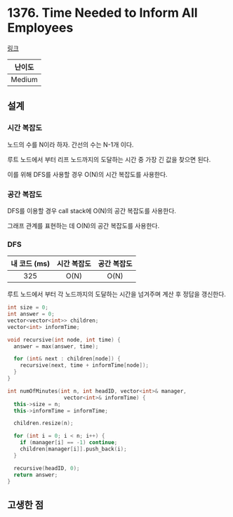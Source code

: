 # 1376. Time Needed to Inform All Employees

[링크](https://leetcode.com/problems/time-needed-to-inform-all-employees/description/)

| 난이도 |
| :----: |
| Medium |

## 설계

### 시간 복잡도

노드의 수를 N이라 하자. 간선의 수는 N-1개 이다.

루트 노드에서 부터 리프 노드까지의 도달하는 시간 중 가장 긴 값을 찾으면 된다.

이를 위해 DFS를 사용할 경우 O(N)의 시간 복잡도를 사용한다.

### 공간 복잡도

DFS를 이용할 경우 call stack에 O(N)의 공간 복잡도를 사용한다.

그래프 관계를 표현하는 데 O(N)의 공간 복잡도를 사용한다.

### DFS

| 내 코드 (ms) | 시간 복잡도 | 공간 복잡도 |
| :----------: | :---------: | :---------: |
|     325      |    O(N)     |    O(N)     |

루트 노드에서 부터 각 노드까지의 도달하는 시간을 넘겨주며 계산 후 정답을 갱신한다.

```cpp
int size = 0;
int answer = 0;
vector<vector<int>> children;
vector<int> informTime;

void recursive(int node, int time) {
  answer = max(answer, time);

  for (int& next : children[node]) {
    recursive(next, time + informTime[node]);
  }
}

int numOfMinutes(int n, int headID, vector<int>& manager,
                  vector<int>& informTime) {
  this->size = n;
  this->informTime = informTime;

  children.resize(n);

  for (int i = 0; i < n; i++) {
    if (manager[i] == -1) continue;
    children[manager[i]].push_back(i);
  }

  recursive(headID, 0);
  return answer;
}
```

## 고생한 점
